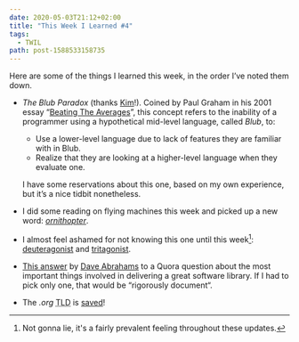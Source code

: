 ```yaml
---
date: 2020-05-03T21:12+02:00
title: "This Week I Learned #4"
tags:
  - TWIL
path: post-1588533158735
---
```


Here are some of the things I learned this week, in the order I’ve noted them down.

* _The Blub Paradox_ (thanks [Kim](https://www.burgestrand.se)!). Coined by Paul Graham in his 2001 essay “[Beating The Averages](http://www.paulgraham.com/avg.html)”, this concept refers to the inability of a programmer using a hypothetical mid-level language, called _Blub_, to:

  * Use a lower-level language due to lack of features they are familiar with in Blub.
  * Realize that they are looking at a higher-level language when they evaluate one.

  I have some reservations about this one, based on my own experience, but it’s a nice tidbit nonetheless.

* I did some reading on flying machines this week and picked up a new word: _[ornithopter](https://en.wikipedia.org/wiki/Ornithopter)_.

* I almost feel ashamed for not knowing this one until this week[^1]: [deuteragonist](https://en.wiktionary.org/wiki/deuteragonist) and [tritagonist](https://en.wiktionary.org/wiki/tritagonist).

* [This answer](https://www.quora.com/What-are-the-most-important-things-involved-in-delivering-a-great-software-library/answer/Dave-Abrahams?share=c027457a) by [Dave Abrahams](https://daveabrahams.com) to a Quora question about the most important things involved in delivering a great software library. If I had to pick only one, that would be “rigorously document“.

* The _.org_ <abbr title="Top-level Domain">TLD</abbr> is [saved](https://www.icann.org/news/blog/icann-board-withholds-consent-for-a-change-of-control-of-the-public-interest-registry-pir)!

[^1]: Not gonna lie, it's a fairly prevalent feeling throughout these updates.
